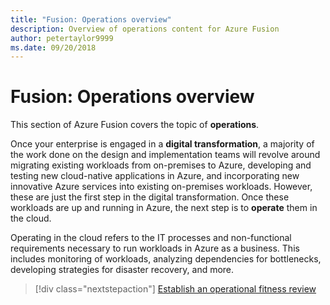 ```yaml
---
title: "Fusion: Operations overview"
description: Overview of operations content for Azure Fusion
author: petertaylor9999
ms.date: 09/20/2018
---
```


# Fusion: Operations overview

This section of Azure Fusion covers the topic of **operations**. 

Once your enterprise is engaged in a **digital transformation**, a majority of the work done on the design and implementation teams will revolve around migrating existing workloads from on-premises to Azure, developing and testing new cloud-native applications in Azure, and incorporating new innovative Azure services into existing on-premises workloads. However, these are just the first step in the digital transformation. Once these workloads are up and running in Azure, the next step is to **operate** them in the cloud.

Operating in the cloud refers to the IT processes and non-functional requirements necessary to run workloads in Azure as a business. This includes monitoring of workloads, analyzing dependencies for bottlenecks, developing strategies for disaster recovery, and more.

> [!div class="nextstepaction"]
> [Establish an operational fitness review](operational-fitness-review.md)

